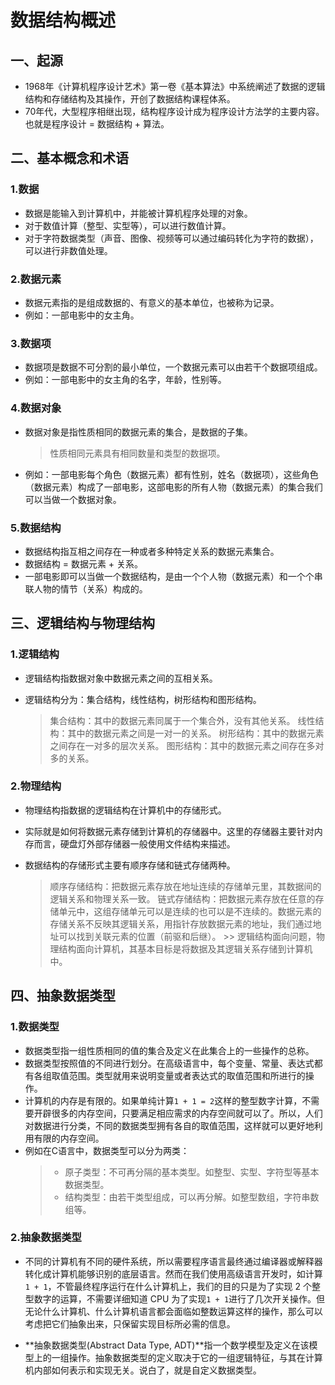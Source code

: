 数据结构概述
====================

## 一、起源

* 1968年《计算机程序设计艺术》第一卷《基本算法》中系统阐述了数据的逻辑结构和存储结构及其操作，开创了数据结构课程体系。
* 70年代，大型程序相继出现，结构程序设计成为程序设计方法学的主要内容。也就是程序设计 = 数据结构 + 算法。

## 二、基本概念和术语

### 1.数据
* 数据是能输入到计算机中，并能被计算机程序处理的对象。
* 对于数值计算（整型、实型等），可以进行数值计算。
* 对于字符数据类型（声音、图像、视频等可以通过编码转化为字符的数据），可以进行非数值处理。

### 2.数据元素
* 数据元素指的是组成数据的、有意义的基本单位，也被称为记录。
* 例如：一部电影中的女主角。

### 3.数据项
* 数据项是数据不可分割的最小单位，一个数据元素可以由若干个数据项组成。
* 例如：一部电影中的女主角的名字，年龄，性别等。

### 4.数据对象
* 数据对象是指性质相同的数据元素的集合，是数据的子集。
    > 性质相同元素具有相同数量和类型的数据项。
* 例如：一部电影每个角色（数据元素）都有性别，姓名（数据项），这些角色（数据元素）构成了一部电影，这部电影的所有人物（数据元素）的集合我们可以当做一个数据对象。

### 5.数据结构
* 数据结构指互相之间存在一种或者多种特定关系的数据元素集合。
* 数据结构 = 数据元素 + 关系。
* 一部电影即可以当做一个数据结构，是由一个个人物（数据元素）和一个个串联人物的情节（关系）构成的。

## 三、逻辑结构与物理结构

### 1.逻辑结构
* 逻辑结构指数据对象中数据元素之间的互相关系。

* 逻辑结构分为：集合结构，线性结构，树形结构和图形结构。
    > 集合结构：其中的数据元素同属于一个集合外，没有其他关系。
    > 线性结构：其中的数据元素之间是一对一的关系。
    > 树形结构：其中的数据元素之间存在一对多的层次关系。
    > 图形结构：其中的数据元素之间存在多对多的关系。

### 2.物理结构
* 物理结构指数据的逻辑结构在计算机中的存储形式。
* 实际就是如何将数据元素存储到计算机的存储器中。这里的存储器主要针对内存而言，硬盘灯外部存储器一般使用文件结构来描述。

* 数据结构的存储形式主要有顺序存储和链式存储两种。
    > 顺序存储结构：把数据元素存放在地址连续的存储单元里，其数据间的逻辑关系和物理关系一致。
    > 链式存储结构：把数据元素存放在任意的存储单元中，这组存储单元可以是连续的也可以是不连续的。数据元素的存储关系不反映其逻辑关系，用指针存放数据元素的地址，我们通过地址可以找到关联元素的位置（前驱和后继）。
        >> 逻辑结构面向问题，物理结构面向计算机，其基本目标是将数据及其逻辑关系存储到计算机中。

## 四、抽象数据类型

### 1.数据类型
* 数据类型指一组性质相同的值的集合及定义在此集合上的一些操作的总称。
* 数据类型按照值的不同进行划分。在高级语言中，每个变量、常量、表达式都有各组取值范围。类型就用来说明变量或者表达式的取值范围和所进行的操作。
* 计算机的内存是有限的。如果单纯计算`1 + 1 = 2`这样的整型数字计算，不需要开辟很多的内存空间，只要满足相应需求的内存空间就可以了。所以，人们对数据进行分类，不同的数据类型拥有各自的取值范围，这样就可以更好地利用有限的内存空间。
* 例如在C语言中，数据类型可以分为两类：
    > * 原子类型：不可再分隔的基本类型。如整型、实型、字符型等基本数据类型。
    > * 结构类型：由若干类型组成，可以再分解。如整型数组，字符串数组等。

### 2.抽象数据类型
* 不同的计算机有不同的硬件系统，所以需要程序语言最终通过编译器或解释器转化成计算机能够识别的底层语言。然而在我们使用高级语言开发时，如计算`1 + 1`，不管最终程序运行在什么计算机上，我们的目的只是为了实现 2 个整型数字的运算，不需要详细知道 CPU 为了实现`1 + 1`进行了几次开关操作。但无论什么计算机、什么计算机语言都会面临如整数运算这样的操作，那么可以考虑把它们抽象出来，只保留实现目标所必需的信息。

* **抽象数据类型(Abstract Data Type, ADT)**指一个数学模型及定义在该模型上的一组操作。抽象数据类型的定义取决于它的一组逻辑特征，与其在计算机内部如何表示和实现无关。说白了，就是自定义数据类型。